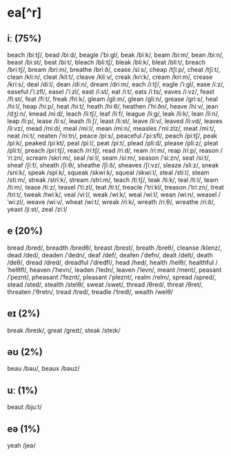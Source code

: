 # ea[^r]
## iː (75%)
beach /biːtʃ/, bead /biːd/, beagle /ˈbiːɡl/, beak /biːk/, beam /biːm/, bean /biːn/, beast /biːst/, beat /biːt/, bleach /bliːtʃ/, bleak /bliːk/, bleat /bliːt/, breach /briːtʃ/, bream /briːm/, breathe /briːð/, cease /siːs/, cheap /tʃiːp/, cheat /tʃiːt/, clean /kliːn/, cleat /kliːt/, cleave /kliːv/, creak /kriːk/, cream /kriːm/, crease /kriːs/, deal /diːl/, dean /diːn/, dream /driːm/, each /iːtʃ/, eagle /ˈiːɡl/, ease /iːz/, easeful /ˈiːzfl/, easel /ˈiːzl/, east /iːst/, eat /iːt/, eats /iːts/, eaves /iːvz/, feast /fiːst/, feat /fiːt/, freak /friːk/, gleam /ɡliːm/, glean /ɡliːn/, grease /ɡriːs/, heal /hiːl/, heap /hiːp/, heat /hiːt/, heath /hiːθ/, heathen /ˈhiːðn/, heave /hiːv/, jean /dʒiːn/, knead /niːd/, leach /liːtʃ/, leaf /liːf/, league /liːɡ/, leak /liːk/, lean /liːn/, leap /liːp/, lease /liːs/, leash /liːʃ/, least /liːst/, leave /liːv/, leaved /liːvd/, leaves /liːvz/, mead /miːd/, meal /miːl/, mean /miːn/, measles /ˈmiːzlz/, meat /miːt/, neat /niːt/, neaten /ˈniːtn/, peace /piːs/, peaceful /ˈpiːsfl/, peach /piːtʃ/, peak /piːk/, peaked /piːkt/, peal /piːl/, peat /piːt/, plead /pliːd/, please /pliːz/, pleat /pliːt/, preach /priːtʃ/, reach /riːtʃ/, read /riːd/, ream /riːm/, reap /riːp/, reason /ˈriːzn/, scream /skriːm/, seal /siːl/, seam /siːm/, season /ˈsiːzn/, seat /siːt/, sheaf /ʃiːf/, sheath /ʃiːθ/, sheathe /ʃiːð/, sheaves /ʃiːvz/, sleaze /sliːz/, sneak /sniːk/, speak /spiːk/, squeak /skwiːk/, squeal /skwiːl/, steal /stiːl/, steam /stiːm/, streak /striːk/, stream /striːm/, teach /tiːtʃ/, teak /tiːk/, teal /tiːl/, team /tiːm/, tease /tiːz/, teasel /ˈtiːzl/, teat /tiːt/, treacle /ˈtriːkl/, treason /ˈtriːzn/, treat /triːt/, tweak /twiːk/, veal /viːl/, weak /wiːk/, weal /wiːl/, wean /wiːn/, weasel /ˈwiːzl/, weave /wiːv/, wheat /wiːt/, wreak /riːk/, wreath /riːθ/, wreathe /riːð/, yeast /jiːst/, zeal /ziːl/
## e (20%)
bread /bred/, breadth /bredθ/, breast /brest/, breath /breθ/, cleanse /klenz/, dead /ded/, deaden /ˈdedn/, deaf /def/, deafen /ˈdefn/, dealt /delt/, death /deθ/, dread /dred/, dreadful /ˈdredfl/, head /hed/, health /helθ/, healthful /ˈhelθfl/, heaven /ˈhevn/, leaden /ˈledn/, leaven /ˈlevn/, meant /ment/, peasant /ˈpeznt/, pheasant /ˈfeznt/, pleasant /ˈpleznt/, realm /relm/, spread /spred/, stead /sted/, stealth /stelθ/, sweat /swet/, thread /θred/, threat /θret/, threaten /ˈθretn/, tread /tred/, treadle /ˈtredl/, wealth /welθ/
## eɪ (2%)
break /breɪk/, great /ɡreɪt/, steak /steɪk/
## əʊ (2%)
beau /bəʊ/, beaux /bəʊz/ 
## uː (1%)
beaut /bjuːt/
## eə (1%)
yeah /jeə/
